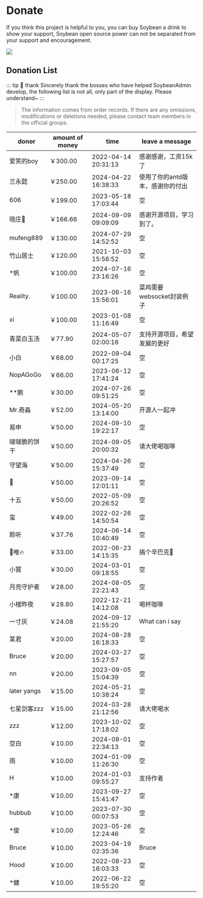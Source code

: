 # Donate

If you think this project is helpful to you, you can buy Soybean a drink to show your support, Soybean open source power can not be separated from your support and encouragement.

![](https://soybeanjs-1300612522.cos.ap-guangzhou.myqcloud.com/uPic/donation.png)

## Donation List

::: tip 🎉 thank
Sincerely thank the bosses who have helped SoybeanAdmin develop, the following list is not all, only part of the display. Please understand~
:::

> The information comes from order records. If there are any omissions, modifications or deletions needed, please contact team members in the official groups.

| donor        | amount of money | time                | leave a message                  |
| ------------ | --------------- | ------------------- | -------------------------------- |
| 爱笑的boy    | ￥300.00        | 2022-04-14 20:31:13 | 感谢感谢，工资15k了              |
| 兰永懿       | ￥250.00        | 2024-04-22 16:38:33 | 使用了你的antd版本，感谢你的付出 |
| 606          | ￥199.00        | 2023-05-18 17:03:44 | 空                               |
| 晓庄💪       | ￥166.66        | 2024-09-09 09:09:09 | 感谢开源项目，学习到了。         |
| mufeng889    | ￥130.00        | 2024-07-29 14:52:52 | 空                               |
| 竹山居士     | ￥120.00        | 2021-10-03 15:56:52 | 空                               |
| \*帆         | ￥100.00        | 2024-07-16 23:16:26 | 空                               |
| Reality.     | ￥100.00        | 2023-06-16 15:56:01 | 菜鸡需要websocket封装例子        |
| xi           | ￥100.00        | 2023-01-08 11:16:49 | 空                               |
| 青菜白玉汤   | ￥77.90         | 2024-05-07 02:00:16 | 支持开源项目，希望发展的更好     |
| 小白         | ￥68.00         | 2022-09-04 00:17:25 | 空                               |
| NopAGoGo     | ￥66.00         | 2023-06-12 17:41:24 | 空                               |
| \*\*鹏       | ￥30.00         | 2024-07-26 09:51:25 | 空                               |
| Mr.奇淼      | ￥52.00         | 2024-05-20 13:14:00 | 开源人一起冲                     |
| 易申         | ￥50.00         | 2024-09-10 19:22:17 | 空                               |
| 啵啵脆的饼干 | ￥50.00         | 2024-09-05 20:00:32 | 请大佬喝咖啡                     |
| 守望海       | ￥50.00         | 2024-04-26 15:37:49 | 空                               |
| 👿           | ￥50.00         | 2023-09-14 12:01:11 | 空                               |
| 十五         | ￥50.00         | 2022-05-09 20:26:52 | 空                               |
| 玺           | ￥49.00         | 2022-02-26 14:50:54 | 空                               |
| 聆听         | ￥37.76         | 2024-06-14 10:40:49 | 空                               |
| 🚈唯🔥       | ￥33.00         | 2022-06-23 14:15:35 | 搞个辛巴克🧋                     |
| 小寳         | ￥30.00         | 2024-03-01 09:18:55 | 空                               |
| 月亮守护者   | ￥28.00         | 2024-08-05 22:21:43 | 空                               |
| 小楼昨夜     | ￥28.80         | 2022-12-21 14:12:08 | 喝杯咖啡                         |
| 一寸灰       | ￥24.08         | 2024-09-12 21:55:20 | What can i say                   |
| 某君         | ￥20.00         | 2024-08-28 16:18:33 | 空                               |
| Bruce        | ￥20.00         | 2024-03-27 15:27:57 | 空                               |
| nn           | ￥20.00         | 2023-09-05 15:04:39 | 空                               |
| later yangs  | ￥15.00         | 2024-05-21 10:38:24 | 空                               |
| 七星剑客zzz  | ￥15.00         | 2024-03-28 21:12:56 | 请大佬喝水                       |
| zzz          | ￥12.00         | 2023-10-02 17:18:02 | 空                               |
| 空白         | ￥10.00         | 2024-08-01 22:34:13 | 空                               |
| 雨           | ￥10.00         | 2024-01-09 11:26:30 | 空                               |
| H            | ￥10.00         | 2024-01-03 09:55:27 | 支持作者                         |
| \*康         | ￥10.00         | 2023-09-27 15:41:47 | 空                               |
| hubbub       | ￥10.00         | 2023-07-30 00:07:53 | 空                               |
| \*俊         | ￥10.00         | 2023-05-26 12:24:46 | 空                               |
| Bruce        | ￥10.00         | 2023-04-19 02:35:36 | Bruce                            |
| Hood         | ￥10.00         | 2022-08-23 16:03:33 | 空                               |
| \*健         | ￥10.00         | 2022-06-22 19:55:20 | 空                               |
